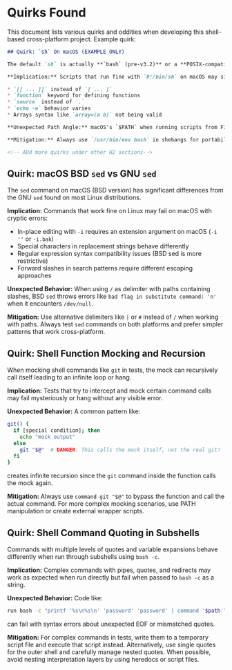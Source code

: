 # Quirks Found

This document lists various quirks and oddities when developing this shell-based cross-platform project. Example quirk:

```md
## Quirk: `sh` On macOS (EXAMPLE ONLY)

The default `sh` is actually **`bash` (pre-v3.2)** or a **POSIX-compatible `zsh`**, but **it is not the same behavior as `/bin/sh` on many Linux systems**, which is often **`dash`** (a much stricter POSIX shell).

**Implication:** Scripts that run fine with `#!/bin/sh` on macOS may silently fail or behave differently on Linux due to `dash` not supporting common `bash`isms like:

* `[[ ... ]]` instead of `[ ... ]`
* `function` keyword for defining functions
* `source` instead of `.`
* `echo -e` behavior varies
* Arrays syntax like `array=(a b)` not being valid

**Unexpected Path Angle:** macOS's `$PATH` when running scripts from Finder, GUI apps, or launch agents does **not include** `/usr/local/bin`, `/opt/homebrew/bin`, or user shell init modifications. So scripts depending on Homebrew-installed binaries may fail silently when launched outside terminal, even though they work in terminal. Linux typically maintains consistent `$PATH` between GUI and terminal contexts via PAM or `env` propagation.

**Mitigation:** Always use `/usr/bin/env bash` in shebangs for portability and explicitly set safe `$PATH` values in scripts run in GUI or background contexts.

<!-- ADd more quirks under other H2 sections-->
```

## Quirk: macOS BSD `sed` vs GNU `sed`

The `sed` command on macOS (BSD version) has significant differences from the GNU `sed` found on most Linux distributions.

**Implication:** Commands that work fine on Linux may fail on macOS with cryptic errors:

* In-place editing with `-i` requires an extension argument on macOS (`-i ''` or `-i.bak`)
* Special characters in replacement strings behave differently
* Regular expression syntax compatibility issues (BSD sed is more restrictive)
* Forward slashes in search patterns require different escaping approaches

**Unexpected Behavior:** When using `/` as delimiter with paths containing slashes, BSD `sed` throws errors like `bad flag in substitute command: 'n'` when it encounters `/dev/null`.

**Mitigation:** Use alternative delimiters like `|` or `#` instead of `/` when working with paths. Always test `sed` commands on both platforms and prefer simpler patterns that work cross-platform.

## Quirk: Shell Function Mocking and Recursion 

When mocking shell commands like `git` in tests, the mock can recursively call itself leading to an infinite loop or hang.

**Implication:** Tests that try to intercept and mock certain command calls may fail mysteriously or hang without any visible error.

**Unexpected Behavior:** A common pattern like:
```bash
git() {
  if [special condition]; then
    echo "mock output"
  else
    git "$@"  # DANGER: This calls the mock itself, not the real git!
  fi
}
```

creates infinite recursion since the `git` command inside the function calls the mock again.

**Mitigation:** Always use `command git "$@"` to bypass the function and call the actual command. For more complex mocking scenarios, use PATH manipulation or create external wrapper scripts.

## Quirk: Shell Command Quoting in Subshells

Commands with multiple levels of quotes and variable expansions behave differently when run through subshells using `bash -c`.

**Implication:** Complex commands with pipes, quotes, and redirects may work as expected when run directly but fail when passed to `bash -c` as a string.

**Unexpected Behavior:** Code like:
```bash
run bash -c "printf '%s\n%s\n' 'password' 'password' | command '$path'"
```
can fail with syntax errors about unexpected EOF or mismatched quotes.

**Mitigation:** For complex commands in tests, write them to a temporary script file and execute that script instead. Alternatively, use single quotes for the outer shell and carefully manage nested quotes. When possible, avoid nesting interpretation layers by using heredocs or script files.
